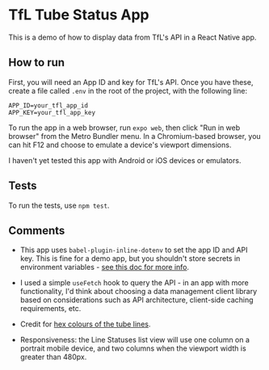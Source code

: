 # TfL Tube Status App

This is a demo of how to display data from TfL's API in a React Native app.

## How to run

First, you will need an App ID and key for TfL's API. Once you have these, create a file called `.env` in the root of the project, with the following line:

```
APP_ID=your_tfl_app_id
APP_KEY=your_tfl_app_key
```

To run the app in a web browser, run `expo web`, then click "Run in web browser" from the Metro Bundler menu. In a Chromium-based browser, you can hit F12 and choose to emulate a device's viewport dimensions.

I haven't yet tested this app with Android or iOS devices or emulators.

## Tests

To run the tests, use `npm test`.

## Comments

- This app uses `babel-plugin-inline-dotenv` to set the app ID and API key. This is fine for a demo app, but you shouldn't store secrets in environment variables - [see this doc for more info](https://docs.expo.io/build-reference/variables/).

- I used a simple `useFetch` hook to query the API - in an app with more functionality, I'd think about choosing a data management client library based on considerations such as API architecture, client-side caching requirements, etc.

- Credit for [hex colours of the tube lines](https://github.com/rourkie/tflcss/blob/master/tfl.css).

- Responsiveness: the Line Statuses list view will use one column on a portrait mobile device, and two columns when the viewport width is greater than 480px.
